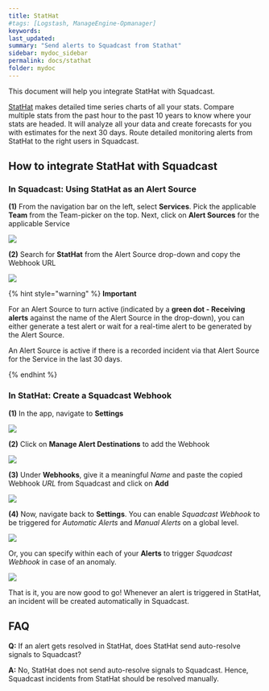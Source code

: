 ```yaml
---
title: StatHat
#tags: [Logstash, ManageEngine-Opmanager]
keywords: 
last_updated: 
summary: "Send alerts to Squadcast from Stathat"
sidebar: mydoc_sidebar
permalink: docs/stathat
folder: mydoc
---
```


This document will help you integrate StatHat with Squadcast.
 
[StatHat](https://www.stathat.com/) makes detailed time series charts of all your stats. Compare multiple stats from the past hour to the past 10 years to know where your stats are headed. It will analyze all your data and create forecasts for you with estimates for the next 30 days.
Route detailed monitoring alerts from StatHat to the right users in Squadcast.

## How to integrate StatHat with Squadcast

### In Squadcast: Using StatHat as an Alert Source

**(1)** From the navigation bar on the left, select **Services**. Pick the applicable **Team** from the Team-picker on the top. Next, click on **Alert Sources** for the applicable Service

![](../../.gitbook/assets/alert\_source\_1.png)

**(2)** Search for **StatHat** from the Alert Source drop-down and copy the Webhook URL 

![](../../.gitbook/assets/stathat\_1.png)

{% hint style="warning" %} 
<b>Important</b>
<p>For an Alert Source to turn active (indicated by a <b>green dot - Receiving alerts</b> against the name of the Alert Source in the drop-down), you can either generate a test alert or wait for a real-time alert to be generated by the Alert Source.</p>
<p>An Alert Source is active if there is a recorded incident via that Alert Source for the Service in the last 30 days.</p>
{% endhint %}

### In StatHat: Create a Squadcast Webhook

**(1)** In the app, navigate to **Settings**

![](../../.gitbook/assets/stathat\_2.png)

**(2)** Click on **Manage Alert Destinations** to add the Webhook

![](../../.gitbook/assets/stathat\_4.png)

**(3)** Under **Webhooks**, give it a meaningful *Name* and paste the copied Webhook *URL* from Squadcast and click on **Add**

![](../../.gitbook/assets/stathat\_3.png)

**(4)** Now, navigate back to **Settings**. You can enable *Squadcast Webhook* to be triggered for *Automatic Alerts* and *Manual Alerts* on a global level.

![](../../.gitbook/assets/stathat\_5.png)

Or, you can specify within each of your **Alerts** to trigger *Squadcast Webhook* in case of an anomaly.

![](../../.gitbook/assets/stathat\_6.png)

That is it, you are now good to go! Whenever an alert is triggered in StatHat, an incident will be created automatically in Squadcast.

## FAQ

**Q:** If an alert gets resolved in StatHat, does StatHat send auto-resolve signals to Squadcast?

**A:** No, StatHat does not send auto-resolve signals to Squadcast. Hence, Squadcast incidents from StatHat should be resolved manually.